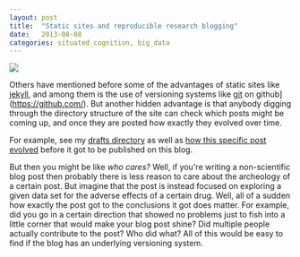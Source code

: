```yaml
---
layout: post
title:  "Static sites and reproducible research blogging"
date:   2013-08-08
categories: situated_cognition, big_data
---
```


![](http://hq.scisdragons.net/xkruger/files/2011/08/Archeology.jpg)


Others have mentioned before some of the advantages of static sites like [jekyll](http://jekyllrb.com/), and among them is the use of versioning systems like [git](http://git-scm.com/book) on github](https://github.com/). But another hidden advantage is that anybody digging through the directory structure of the site can check which posts might be coming up, and once they are posted how exactly they evolved over time.

For example, see my [drafts directory](https://github.com/rpietro/rpietro.github.io/tree/master/_drafts) as well as [how this specific post evolved](https://github.com/rpietro/rpietro.github.io/blob/master/_drafts/2013-07-29-blog_archeology.markdown) before it got to be published on this blog.

But then you might be like *who cares?* Well, if you're writing a non-scientific blog post then probably there is less reason to care about the archeology of a certain post. But imagine that the post is instead focused on exploring a given data set for the adverse effects of a certain drug. Well, all of a sudden how exactly the post got to the conclusions it got does matter. For example, did you go in a certain direction that showed no problems just to fish into a little corner that would make your blog post shine? Did multiple people actually contribute to the post? Who did what? All of this would be easy to find if the blog has an underlying versioning system.